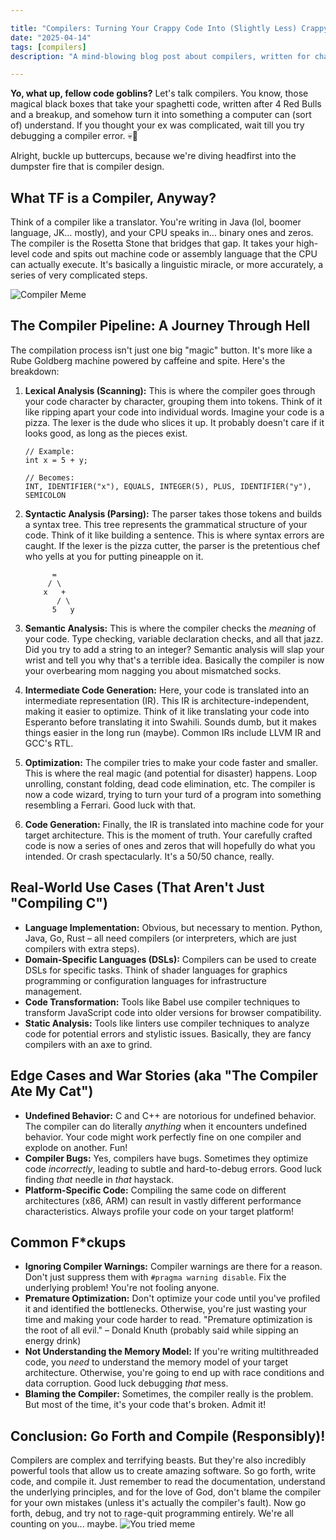 ```yaml
---

title: "Compilers: Turning Your Crappy Code Into (Slightly Less) Crappy Executables"
date: "2025-04-14"
tags: [compilers]
description: "A mind-blowing blog post about compilers, written for chaotic Gen Z engineers."

---
```


**Yo, what up, fellow code goblins?** Let's talk compilers. You know, those magical black boxes that take your spaghetti code, written after 4 Red Bulls and a breakup, and somehow turn it into something a computer can (sort of) understand. If you thought your ex was complicated, wait till you try debugging a compiler error. 💀🙏

Alright, buckle up buttercups, because we're diving headfirst into the dumpster fire that is compiler design.

## What TF is a Compiler, Anyway?

Think of a compiler like a translator. You're writing in Java (lol, boomer language, JK… mostly), and your CPU speaks in… binary ones and zeros. The compiler is the Rosetta Stone that bridges that gap. It takes your high-level code and spits out machine code or assembly language that the CPU can actually execute. It's basically a linguistic miracle, or more accurately, a series of very complicated steps.

![Compiler Meme](https://i.imgflip.com/7z400d.jpg)

## The Compiler Pipeline: A Journey Through Hell

The compilation process isn't just one big "magic" button. It's more like a Rube Goldberg machine powered by caffeine and spite. Here's the breakdown:

1.  **Lexical Analysis (Scanning):** This is where the compiler goes through your code character by character, grouping them into tokens. Think of it like ripping apart your code into individual words. Imagine your code is a pizza. The lexer is the dude who slices it up. It probably doesn't care if it looks good, as long as the pieces exist.

    ```ascii
    // Example:
    int x = 5 + y;

    // Becomes:
    INT, IDENTIFIER("x"), EQUALS, INTEGER(5), PLUS, IDENTIFIER("y"), SEMICOLON
    ```

2.  **Syntactic Analysis (Parsing):** The parser takes those tokens and builds a syntax tree. This tree represents the grammatical structure of your code. Think of it like building a sentence. This is where syntax errors are caught. If the lexer is the pizza cutter, the parser is the pretentious chef who yells at you for putting pineapple on it.

    ```ascii
          =
         / \
        x   +
           / \
          5   y
    ```

3.  **Semantic Analysis:** This is where the compiler checks the *meaning* of your code. Type checking, variable declaration checks, and all that jazz. Did you try to add a string to an integer? Semantic analysis will slap your wrist and tell you why that's a terrible idea. Basically the compiler is now your overbearing mom nagging you about mismatched socks.

4.  **Intermediate Code Generation:** Here, your code is translated into an intermediate representation (IR). This IR is architecture-independent, making it easier to optimize. Think of it like translating your code into Esperanto before translating it into Swahili. Sounds dumb, but it makes things easier in the long run (maybe). Common IRs include LLVM IR and GCC's RTL.

5.  **Optimization:** The compiler tries to make your code faster and smaller. This is where the real magic (and potential for disaster) happens. Loop unrolling, constant folding, dead code elimination, etc. The compiler is now a code wizard, trying to turn your turd of a program into something resembling a Ferrari. Good luck with that.

6.  **Code Generation:** Finally, the IR is translated into machine code for your target architecture. This is the moment of truth. Your carefully crafted code is now a series of ones and zeros that will hopefully do what you intended. Or crash spectacularly. It's a 50/50 chance, really.

## Real-World Use Cases (That Aren't Just "Compiling C")

*   **Language Implementation:** Obvious, but necessary to mention. Python, Java, Go, Rust – all need compilers (or interpreters, which are just compilers with extra steps).
*   **Domain-Specific Languages (DSLs):** Compilers can be used to create DSLs for specific tasks. Think of shader languages for graphics programming or configuration languages for infrastructure management.
*   **Code Transformation:** Tools like Babel use compiler techniques to transform JavaScript code into older versions for browser compatibility.
*   **Static Analysis:** Tools like linters use compiler techniques to analyze code for potential errors and stylistic issues. Basically, they are fancy compilers with an axe to grind.

## Edge Cases and War Stories (aka "The Compiler Ate My Cat")

*   **Undefined Behavior:** C and C++ are notorious for undefined behavior. The compiler can do literally *anything* when it encounters undefined behavior. Your code might work perfectly fine on one compiler and explode on another. Fun!
*   **Compiler Bugs:** Yes, compilers have bugs. Sometimes they optimize code *incorrectly*, leading to subtle and hard-to-debug errors. Good luck finding *that* needle in *that* haystack.
*   **Platform-Specific Code:** Compiling the same code on different architectures (x86, ARM) can result in vastly different performance characteristics. Always profile your code on your target platform!

## Common F*ckups

*   **Ignoring Compiler Warnings:** Compiler warnings are there for a reason. Don't just suppress them with `#pragma warning disable`. Fix the underlying problem! You're not fooling anyone.
*   **Premature Optimization:** Don't optimize your code until you've profiled it and identified the bottlenecks. Otherwise, you're just wasting your time and making your code harder to read. "Premature optimization is the root of all evil." – Donald Knuth (probably said while sipping an energy drink)
*   **Not Understanding the Memory Model:** If you're writing multithreaded code, you *need* to understand the memory model of your target architecture. Otherwise, you're going to end up with race conditions and data corruption. Good luck debugging *that* mess.
*   **Blaming the Compiler:** Sometimes, the compiler really is the problem. But most of the time, it's your code that's broken. Admit it!

## Conclusion: Go Forth and Compile (Responsibly)!

Compilers are complex and terrifying beasts. But they're also incredibly powerful tools that allow us to create amazing software. So go forth, write code, and compile it. Just remember to read the documentation, understand the underlying principles, and for the love of God, don't blame the compiler for your own mistakes (unless it's actually the compiler's fault). Now go forth, debug, and try not to rage-quit programming entirely. We're all counting on you... maybe.
![You tried meme](https://i.kym-cdn.com/entries/icons/original/000/022/524/tumblr_o16n2k_v1Ox1pi3mo1_1280.jpg)
